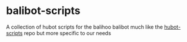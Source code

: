 balibot-scripts
===============
[hubot-scripts]: https://github.com/github/hubot-scripts
A collection of hubot scripts for the balihoo balibot much like the [hubot-scripts] repo but more specific to our needs
